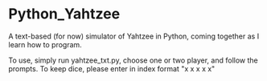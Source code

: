 Python_Yahtzee
==============

A text-based (for now) simulator of Yahtzee in Python, coming together as I learn how to program.

To use, simply run yahtzee_txt.py, choose one or two player, and follow the prompts. To keep dice, please enter in index format "x x x x x"
